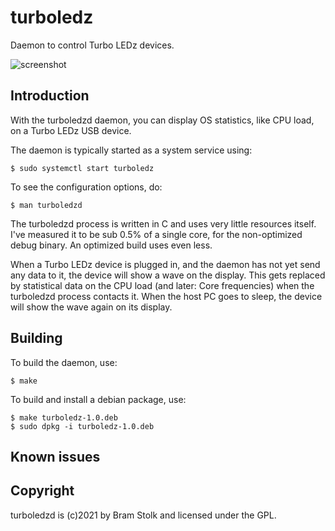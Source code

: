 # turboledz
Daemon to control Turbo LEDz devices.

![screenshot](images/screenshot0.png "screenshot")


## Introduction

With the turboledzd daemon, you can display OS statistics, like CPU load, on a Turbo LEDz USB device.

The daemon is typically started as a system service using:

```
$ sudo systemctl start turboledz
```

To see the configuration options, do:
```
$ man turboledzd
```

The turboledzd process is written in C and uses very little resources itself.
I've measured it to be sub 0.5% of a single core, for the non-optimized debug binary.
An optimized build uses even less.

When a Turbo LEDz device is plugged in, and the daemon has not yet send any data to it, the device will show a wave on the display.
This gets replaced by statistical data on the CPU load (and later: Core frequencies) when the turboledzd process contacts it.
When the host PC goes to sleep, the device will show the wave again on its display.

## Building

To build the daemon, use:
```
$ make
```

To build and install a debian package, use:
```
$ make turboledz-1.0.deb
$ sudo dpkg -i turboledz-1.0.deb
```

## Known issues

## Copyright

turboledzd is (c)2021 by Bram Stolk and licensed under the GPL.

